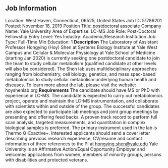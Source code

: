 ## Job Information
Location: 
											West Haven, Connecticut, 06525, United States 
Job ID: 
51786201
Posted: 
November 18, 2019
Position Title: 
postdoctoral associate
Company Name: 
Yale University
Area of Expertise: 
LC-MS
Job Role: 
Post-Doctoral Fellowship
Entry Level: 
Yes
Industry: 
Academic/Research Institution
Job Type: 
Full-Time
Min Education: 
1
**Description**
The Laboratory of Assistant Professor Hongying (Hoy) Shen at Systems Biology Institute at Yale West Campus and Cellular & Molecular Physiology at Yale School of Medicine (starting Jan 2020) is currently seeking one postdoctoral candidate to join the team to study cellular metabolism (qualified candidate at other levels will also be considered). The Shen lab uses multidisciplinary approaches ranging from biochemistry, cell biology, genetics, and mass spec-based metabolomics to study cellular metabolism underlying human health and diseases. To learn more about the lab, please visit the website: hoyshenlab.org
**Requirements**
The candidate should have MS or PhD with experience in LC-MS. The candidate is expected to carry out metabolomics project, operate and maintain the LC-MS instrumentation, and collaborate with scientists within and outside of the group. The successful candidates are also expected to participate lab meetings and joint group meetings by presenting and offering feed backs. A proven track record to perform full scan analysis, targeted measurements, and quantitation in complex biological samples is preferred. The primary instrument used in the lab is Thermo Q-Exactive+. Interested applicants should send a cover letter describing previous research experience, CV/resume and contact information of three references to the PI at hongying.shen@yale.edu Yale University is an Affirmative Action/Equal Opportunity Employer and welcomes applications from women, members of minority groups, persons with disabilities and protected veterans.
